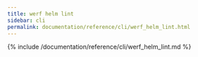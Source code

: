 ```yaml
---
title: werf helm lint
sidebar: cli
permalink: documentation/reference/cli/werf_helm_lint.html
---
```


{% include /documentation/reference/cli/werf_helm_lint.md %}
